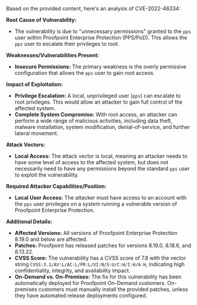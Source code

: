 Based on the provided content, here's an analysis of CVE-2022-46334:

**Root Cause of Vulnerability:**

*   The vulnerability is due to "unnecessary permissions" granted to the `pps` user within Proofpoint Enterprise Protection (PPS/PoD). This allows the `pps` user to escalate their privileges to root.

**Weaknesses/Vulnerabilities Present:**

*   **Insecure Permissions:** The primary weakness is the overly permissive configuration that allows the `pps` user to gain root access.

**Impact of Exploitation:**

*   **Privilege Escalation:** A local, unprivileged user (`pps`) can escalate to root privileges. This would allow an attacker to gain full control of the affected system.
*   **Complete System Compromise:** With root access, an attacker can perform a wide range of malicious activities, including data theft, malware installation, system modification, denial-of-service, and further lateral movement.

**Attack Vectors:**

*   **Local Access:** The attack vector is local, meaning an attacker needs to have some level of access to the affected system, but does not necessarily need to have any permissions beyond the standard `pps` user to exploit the vulnerability.

**Required Attacker Capabilities/Position:**

*   **Local User Access:** The attacker must have access to an account with the `pps` user privileges on a system running a vulnerable version of Proofpoint Enterprise Protection.

**Additional Details:**

*   **Affected Versions:** All versions of Proofpoint Enterprise Protection 8.19.0 and below are affected.
*   **Patches:** Proofpoint has released patches for versions 8.19.0, 8.18.6, and 8.13.22.
*   **CVSS Score:** The vulnerability has a CVSS score of 7.8 with the vector string `CVSS:3.1/AV:L/AC:L/PR:L/UI:N/S:U/C:H/I:H/A:H`, indicating high confidentiality, integrity, and availability impact.
*   **On-Demand vs. On-Premises:** The fix for this vulnerability has been automatically deployed for Proofpoint On-Demand customers. On-premises customers must manually install the provided patches, unless they have automated release deployments configured.